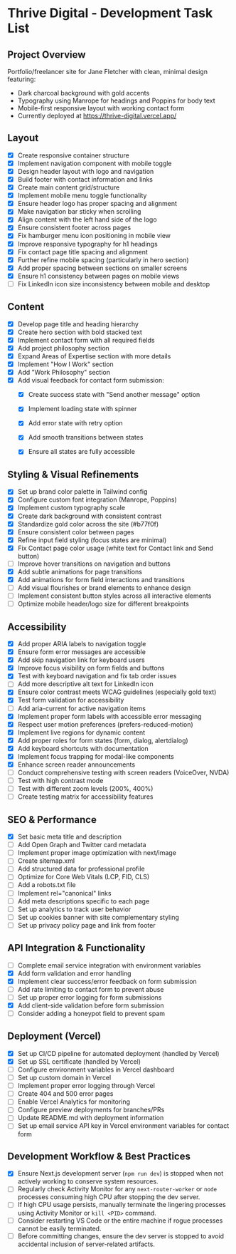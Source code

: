 # Thrive Digital - Development Task List

## Project Overview
Portfolio/freelancer site for Jane Fletcher with clean, minimal design featuring:
- Dark charcoal background with gold accents
- Typography using Manrope for headings and Poppins for body text
- Mobile-first responsive layout with working contact form
- Currently deployed at https://thrive-digital.vercel.app/

## Layout
- [x] Create responsive container structure
- [x] Implement navigation component with mobile toggle
- [x] Design header layout with logo and navigation
- [x] Build footer with contact information and links
- [x] Create main content grid/structure
- [x] Implement mobile menu toggle functionality
- [x] Ensure header logo has proper spacing and alignment
- [x] Make navigation bar sticky when scrolling
- [x] Align content with the left hand side of the logo
- [x] Ensure consistent footer across pages
- [x] Fix hamburger menu icon positioning in mobile view
- [x] Improve responsive typography for h1 headings
- [x] Fix contact page title spacing and alignment
- [x] Further refine mobile spacing (particularly in hero section)
- [x] Add proper spacing between sections on smaller screens
- [x] Ensure h1 consistency between pages on mobile views
- [ ] Fix LinkedIn icon size inconsistency between mobile and desktop

## Content
- [x] Develop page title and heading hierarchy
- [x] Create hero section with bold stacked text
- [x] Implement contact form with all required fields
- [x] Add project philosophy section
- [x] Expand Areas of Expertise section with more details
- [x] Implement "How I Work" section
- [x] Add "Work Philosophy" section
- [x] Add visual feedback for contact form submission:
  - [x] Create success state with "Send another message" option
  - [x] Implement loading state with spinner
  - [x] Add error state with retry option
  - [x] Add smooth transitions between states
  - [x] Ensure all states are fully accessible


## Styling & Visual Refinements
- [x] Set up brand color palette in Tailwind config
- [x] Configure custom font integration (Manrope, Poppins)
- [x] Implement custom typography scale
- [x] Create dark background with consistent contrast
- [x] Standardize gold color across the site (#b77f0f)
- [x] Ensure consistent color between pages
- [x] Refine input field styling (focus states are minimal)
- [x] Fix Contact page color usage (white text for Contact link and Send button)
- [ ] Improve hover transitions on navigation and buttons
- [x] Add subtle animations for page transitions
- [x] Add animations for form field interactions and transitions
- [ ] Add visual flourishes or brand elements to enhance design
- [ ] Implement consistent button styles across all interactive elements
- [ ] Optimize mobile header/logo size for different breakpoints

## Accessibility
- [x] Add proper ARIA labels to navigation toggle
- [x] Ensure form error messages are accessible
- [x] Add skip navigation link for keyboard users
- [x] Improve focus visibility on form fields and buttons
- [x] Test with keyboard navigation and fix tab order issues
- [ ] Add more descriptive alt text for LinkedIn icon
- [x] Ensure color contrast meets WCAG guidelines (especially gold text)
- [x] Test form validation for accessibility
- [ ] Add aria-current for active navigation items
- [x] Implement proper form labels with accessible error messaging
- [x] Respect user motion preferences (prefers-reduced-motion)
- [x] Implement live regions for dynamic content
- [x] Add proper roles for form states (form, dialog, alertdialog)
- [x] Add keyboard shortcuts with documentation
- [x] Implement focus trapping for modal-like components
- [x] Enhance screen reader announcements
- [ ] Conduct comprehensive testing with screen readers (VoiceOver, NVDA)
- [ ] Test with high contrast mode
- [ ] Test with different zoom levels (200%, 400%)
- [ ] Create testing matrix for accessibility features

## SEO & Performance
- [x] Set basic meta title and description
- [ ] Add Open Graph and Twitter card metadata
- [ ] Implement proper image optimization with next/image
- [ ] Create sitemap.xml
- [ ] Add structured data for professional profile
- [ ] Optimize for Core Web Vitals (LCP, FID, CLS)
- [ ] Add a robots.txt file
- [ ] Implement rel="canonical" links
- [ ] Add meta descriptions specific to each page
- [ ] Set up analytics to track user behavior
- [ ] Set up cookies banner with site complementary styling
- [ ] Set up privacy policy page and link from footer

## API Integration & Functionality
- [ ] Complete email service integration with environment variables
- [x] Add form validation and error handling
- [x] Implement clear success/error feedback on form submission
- [ ] Add rate limiting to contact form to prevent abuse
- [ ] Set up proper error logging for form submissions
- [x] Add client-side validation before form submission
- [ ] Consider adding a honeypot field to prevent spam

## Deployment (Vercel)
- [x] Set up CI/CD pipeline for automated deployment (handled by Vercel)
- [x] Set up SSL certificate (handled by Vercel)
- [ ] Configure environment variables in Vercel dashboard
- [ ] Set up custom domain in Vercel
- [ ] Implement proper error logging through Vercel
- [ ] Create 404 and 500 error pages
- [ ] Enable Vercel Analytics for monitoring
- [ ] Configure preview deployments for branches/PRs
- [ ] Update README.md with deployment information
- [ ] Set up email service API key in Vercel environment variables for contact form

## Development Workflow & Best Practices
- [x] Ensure Next.js development server (`npm run dev`) is stopped when not actively working to conserve system resources.
- [ ] Regularly check Activity Monitor for any `next-router-worker` or `node` processes consuming high CPU after stopping the dev server.
- [ ] If high CPU usage persists, manually terminate the lingering processes using Activity Monitor or `kill <PID>` command.
- [ ] Consider restarting VS Code or the entire machine if rogue processes cannot be easily terminated.
- [ ] Before committing changes, ensure the dev server is stopped to avoid accidental inclusion of server-related artifacts.
